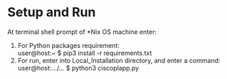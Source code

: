 # Setup and Run
At terminal shell prompt of *Nix OS machine enter:

1. For Python packages requirement:  
user@host:~ $ pip3 install -r requirements.txt  
2. For run, enter into Local_Installation directory, and enter a command:  
user@host:.../... $ python3 ciscoplapp.py
